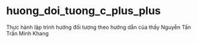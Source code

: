 # huong_doi_tuong_c_plus_plus
Thực hành lập trình hướng đối tượng theo hướng dẫn của thầy Nguyễn Tấn Trần Minh Khang
